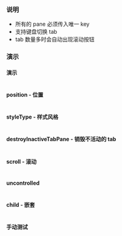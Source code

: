 ### 说明

-   所有的 pane 必须传入唯一 key
-   支持键盘切换 tab
-   tab 数量多时会自动出现滚动按钮

### 演示

#### 演示

```js {"codepath": "tabs.jsx"}
```

#### position - 位置

```js {"codepath": "tabs-position.jsx"}
```

#### styleType - 样式风格

```js {"codepath": "tabs-styleType.jsx"}
```

#### destroyInactiveTabPane - 销毁不活动的 tab

```js {"codepath": "tabs-destroyInactiveTabPane.jsx"}
```

#### scroll - 滚动

```js {"codepath": "tabs-scroll.jsx"}
```

#### uncontrolled

```js {"codepath": "tabs-uncontrolled.jsx"}
```

#### child - 嵌套

```js {"codepath": "tabs-child.jsx"}
```

#### 手动测试

```js {"codepath": "tabs-manual-test.jsx"}
```
